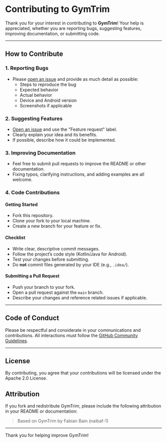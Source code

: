 # Contributing to GymTrim

Thank you for your interest in contributing to **GymTrim**! Your help is appreciated, whether you are reporting bugs, suggesting features, improving documentation, or submitting code.

---

## How to Contribute

### 1. Reporting Bugs
- Please [open an issue](../../issues) and provide as much detail as possible:
  - Steps to reproduce the bug
  - Expected behavior
  - Actual behavior
  - Device and Android version
  - Screenshots if applicable

### 2. Suggesting Features
- [Open an issue](../../issues) and use the "Feature request" label.
- Clearly explain your idea and its benefits.
- If possible, describe how it could be implemented.

### 3. Improving Documentation
- Feel free to submit pull requests to improve the README or other documentation.
- Fixing typos, clarifying instructions, and adding examples are all welcome.

### 4. Code Contributions

#### Getting Started
- Fork this repository.
- Clone your fork to your local machine.
- Create a new branch for your feature or fix.

#### Checklist
- Write clear, descriptive commit messages.
- Follow the project’s code style (Kotlin/Java for Android).
- Test your changes before submitting.
- Do **not** commit files generated by your IDE (e.g., `.idea/`).

#### Submitting a Pull Request
- Push your branch to your fork.
- Open a pull request against the `main` branch.
- Describe your changes and reference related issues if applicable.

---

## Code of Conduct

Please be respectful and considerate in your communications and contributions. All interactions must follow the [GitHub Community Guidelines](https://docs.github.com/en/site-policy/github-terms/github-community-guidelines).

---

## License

By contributing, you agree that your contributions will be licensed under the Apache 2.0 License.

## Attribution

If you fork and redistribute GymTrim, please include the following attribution in your README or documentation:

> Based on GymTrim by Fabian Bain (naibaf-1)

---

Thank you for helping improve GymTrim!
